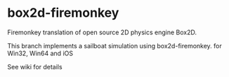 box2d-firemonkey
================

Firemonkey translation of open source 2D physics engine Box2D.

This branch implements a sailboat simulation using box2d-firemonkey.
for Win32, Win64 and iOS 

See wiki for details
 
